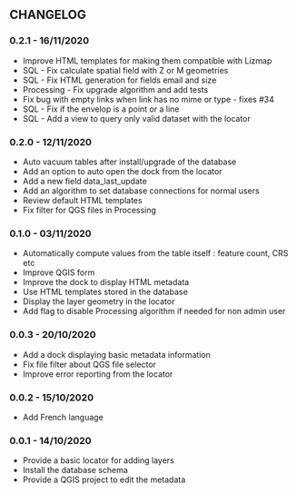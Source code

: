 ## CHANGELOG

### 0.2.1 - 16/11/2020

* Improve HTML templates for making them compatible with Lizmap
* SQL - Fix calculate spatial field with Z or M geometries
* SQL - Fix HTML generation for fields email and size
* Processing - Fix upgrade algorithm and add tests
* Fix bug with empty links when link has no mime or type - fixes #34
* SQL - Fix if the envelop is a point or a line
* SQL - Add a view to query only valid dataset with the locator

### 0.2.0 - 12/11/2020

* Auto vacuum tables after install/upgrade of the database
* Add an option to auto open the dock from the locator
* Add a new field data_last_update
* Add an algorithm to set database connections for normal users
* Review default HTML templates
* Fix filter for QGS files in Processing

### 0.1.0 - 03/11/2020

* Automatically compute values from the table itself : feature count, CRS etc
* Improve QGIS form
* Improve the dock to display HTML metadata
* Use HTML templates stored in the database
* Display the layer geometry in the locator
* Add flag to disable Processing algorithm if needed for non admin user

### 0.0.3 - 20/10/2020

* Add a dock displaying basic metadata information
* Fix file filter about QGS file selector
* Improve error reporting from the locator

### 0.0.2 - 15/10/2020

* Add French language

### 0.0.1 - 14/10/2020

* Provide a basic locator for adding layers
* Install the database schema
* Provide a QGIS project to edit the metadata

###
